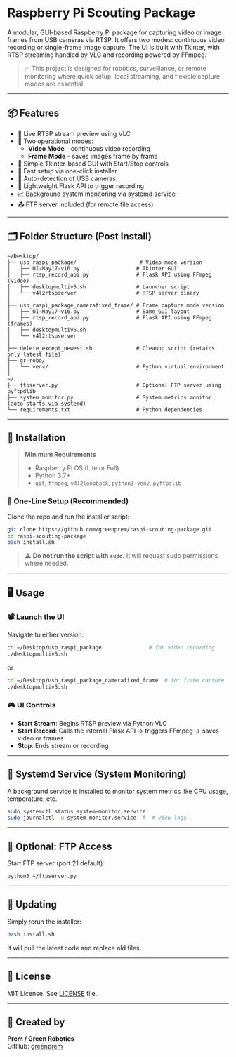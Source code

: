# Raspberry Pi Scouting Package

A modular, GUI-based Raspberry Pi package for capturing video or image frames from USB cameras via RTSP. It offers two modes: continuous video recording or single-frame image capture. The UI is built with Tkinter, with RTSP streaming handled by VLC and recording powered by FFmpeg.

> ✅ This project is designed for robotics, surveillance, or remote monitoring where quick setup, local streaming, and flexible capture modes are essential.

---

## 📦 Features

- 🎥 Live RTSP stream preview using VLC
- 🧪 Two operational modes:
  - **Video Mode** – continuous video recording
  - **Frame Mode** – saves images frame by frame
- 🧠 Simple Tkinter-based GUI with Start/Stop controls
- 🚀 Fast setup via one-click installer
- 🔌 Auto-detection of USB cameras
- 🔧 Lightweight Flask API to trigger recording
- 📈 Background system monitoring via systemd service
- 📤 FTP server included (for remote file access)

---

## 🗂️ Folder Structure (Post Install)

```text
~/Desktop/
├── usb_raspi_package/                    # Video mode version
│   ├── UI-May17-v16.py                  # Tkinter GUI
│   ├── rtsp_record_api.py               # Flask API using FFmpeg (video)
│   ├── desktopmultiv5.sh                # Launcher script
│   └── v4l2rtspserver                   # RTSP server binary
│
├── usb_raspi_package_camerafixed_frame/ # Frame capture mode version
│   ├── UI-May17-v16.py                  # Same GUI layout
│   ├── rtsp_record_api.py               # Flask API using FFmpeg (frames)
│   ├── desktopmultiv5.sh
│   └── v4l2rtspserver
│
├── delete_except_newest.sh              # Cleanup script (retains only latest file)
├── gr-robo/
│   └── venv/                            # Python virtual environment
│
~/
├── ftpserver.py                         # Optional FTP server using pyftpdlib
├── system_monitor.py                    # System metrics monitor (auto-starts via systemd)
└── requirements.txt                     # Python dependencies
```

---

## 🚀 Installation

> **Minimum Requirements**  
> - Raspberry Pi OS (Lite or Full)  
> - Python 3.7+  
> - `git`, `ffmpeg`, `v4l2loopback`, `python3-venv`, `pyftpdlib`

### 🧠 One-Line Setup (Recommended)
Clone the repo and run the installer script:

```bash
git clone https://github.com/greenprem/raspi-scouting-package.git
cd raspi-scouting-package
bash install.sh
```

> ⚠️ **Do not run the script with `sudo`.** It will request sudo permissions where needed.

---

## 🖥️ Usage

### 📽️ Launch the UI

Navigate to either version:

```bash
cd ~/Desktop/usb_raspi_package               # for video recording
./desktopmultiv5.sh
```

or

```bash
cd ~/Desktop/usb_raspi_package_camerafixed_frame  # for frame capture
./desktopmultiv5.sh
```

### 🎮 UI Controls

- **Start Stream**: Begins RTSP preview via Python VLC
- **Start Record**: Calls the internal Flask API → triggers FFmpeg → saves video or frames
- **Stop**: Ends stream or recording

---

## 🔧 Systemd Service (System Monitoring)

A background service is installed to monitor system metrics like CPU usage, temperature, etc.

```bash
sudo systemctl status system-monitor.service
sudo journalctl -u system-monitor.service -f  # View logs
```

---

## 🧪 Optional: FTP Access

Start FTP server (port 21 default):

```bash
python3 ~/ftpserver.py
```

---

## 🔄 Updating

Simply rerun the installer:

```bash
bash install.sh
```

It will pull the latest code and replace old files.

---

## 📜 License

MIT License. See [LICENSE](LICENSE) file.

---

## 🤖 Created by

**Prem / Green Robotics**  
GitHub: [greenprem](https://github.com/greenprem)
